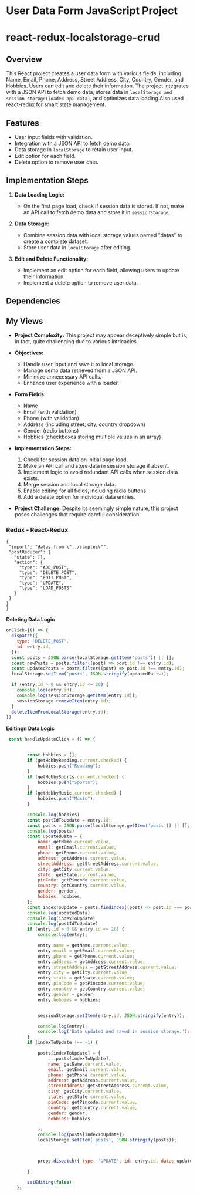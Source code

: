 
# User Data Form JavaScript Project
# react-redux-localstorage-crud
## Overview

This React project creates a user data form with various fields, including Name, Email, Phone, Address, Street Address, City, Country, Gender, and Hobbies. Users can edit and delete their information. The project integrates with a JSON API to fetch demo data, stores data in `localStorage and session storage(loaded api data)`, and optimizes data loading.Also used react-redux for smart state management.


## Features

- User input fields with validation.
- Integration with a JSON API to fetch demo data.
- Data storage in `localStorage` to retain user input.
- Edit option for each field.
- Delete option to remove user data.

## Implementation Steps

1. **Data Loading Logic:**

   - On the first page load, check if session data is stored. If not, make an API call to fetch demo data and store it in `sessionStorage`.

2. **Data Storage:**

   - Combine session data with local storage values named "datas" to create a complete dataset.
   - Store user data in `localStorage` after editing.

3. **Edit and Delete Functionality:**

   - Implement an edit option for each field, allowing users to update their information.
   - Implement a delete option to remove user data.

## Dependencies
## My Views

- **Project Complexity:** This project may appear deceptively simple but is, in fact, quite challenging due to various intricacies.

- **Objectives:**
  - Handle user input and save it to local storage.
  - Manage demo data retrieved from a JSON API.
  - Minimize unnecessary API calls.
  - Enhance user experience with a loader.

- **Form Fields:**
  - Name
  - Email (with validation)
  - Phone (with validation)
  - Address (including street, city, country dropdown)
  - Gender (radio buttons)
  - Hobbies (checkboxes storing multiple values in an array)

- **Implementation Steps:**
  1. Check for session data on initial page load.
  2. Make an API call and store data in session storage if absent.
  3. Implement logic to avoid redundant API calls when session data exists.
  4. Merge session and local storage data.
  5. Enable editing for all fields, including radio buttons.
  6. Add a delete option for individual data entries.

- **Project Challenge:** Despite its seemingly simple nature, this project poses challenges that require careful consideration.
 ### Redux - React-Redux
 ``` json{
 {
  "import": "datas from \"../samples\"",
  "postReducer": {
    "state": [],
    "action": {
      "type": "ADD_POST",
      "type": "DELETE_POST",
      "type": "EDIT_POST",
      "type": "UPDATE",
      "type": "LOAD_POSTS"
    }
  }
}
}
```
**Deleting Data Logic**

```javascript
onClick={() => {
  dispatch({
    type: 'DELETE_POST',
    id: entry.id,
  });
  const posts = JSON.parse(localStorage.getItem('posts')) || [];
  const newPosts = posts.filter((post) => post.id !== entry.id);
  const updatedPosts = posts.filter((post) => post.id !== entry.id);
  localStorage.setItem('posts', JSON.stringify(updatedPosts));

  if (entry.id > 0 && entry.id <= 20) {
    console.log(entry.id);
    console.log(sessionStorage.getItem(entry.id));
    sessionStorage.removeItem(entry.id);
  }
  deleteItemFromLocalStorage(entry.id);
}}
```
**Editingn Data Logic**
```javascript
 const handleUpdateClick = () => {


        const hobbies = [];
        if (getHobbyReading.current.checked) {
            hobbies.push("Reading");
        }
        if (getHobbySports.current.checked) {
            hobbies.push("Sports");
        }
        if (getHobbyMusic.current.checked) {
            hobbies.push("Music");
        }

        console.log(hobbies)
        const postIdToUpdate = entry.id;
        const posts = JSON.parse(localStorage.getItem('posts')) || [];
        console.log(posts)
        const updatedData = {
            name: getName.current.value,
            email: getEmail.current.value,
            phone: getPhone.current.value,
            address: getAddress.current.value,
            streetAddress: getStreetAddress.current.value,
            city: getCity.current.value,
            state: getState.current.value,
            pinCode: getPincode.current.value,
            country: getCountry.current.value,
            gender: gender,
            hobbies: hobbies,
        };
        const indexToUpdate = posts.findIndex((post) => post.id === postIdToUpdate);
        console.log(updatedData)
        console.log(indexToUpdate)
        console.log(postIdToUpdate)
        if (entry.id > 0 && entry.id <= 20) {
            console.log(entry);

            entry.name = getName.current.value;
            entry.email = getEmail.current.value;
            entry.phone = getPhone.current.value;
            entry.address = getAddress.current.value;
            entry.streetAddress = getStreetAddress.current.value;
            entry.city = getCity.current.value;
            entry.state = getState.current.value;
            entry.pinCode = getPincode.current.value;
            entry.country = getCountry.current.value;
            entry.gender = gender;
            entry.hobbies = hobbies;


            sessionStorage.setItem(entry.id, JSON.stringify(entry));

            console.log(entry);
            console.log('Data updated and saved in session storage.');
        }
        if (indexToUpdate !== -1) {

            posts[indexToUpdate] = {
                ...posts[indexToUpdate],
                name: getName.current.value,
                email: getEmail.current.value,
                phone: getPhone.current.value,
                address: getAddress.current.value,
                streetAddress: getStreetAddress.current.value,
                city: getCity.current.value,
                state: getState.current.value,
                pinCode: getPincode.current.value,
                country: getCountry.current.value,
                gender: gender,
                hobbies: hobbies

            };
            console.log(posts[indexToUpdate])
            localStorage.setItem('posts', JSON.stringify(posts));



            props.dispatch({ type: 'UPDATE', id: entry.id, data: updatedData });

        }

        setEditing(false);
    };
```

